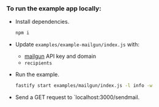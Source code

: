 ### To run the example app locally:

- Install dependencies.

  ```sh
  npm i
  ```

- Update `examples/example-mailgun/index.js` with:
  - [mailgun](https://www.mailgun.com/) API key and domain
  - `recipients`
- Run the example.

  ```sh
  fastify start examples/mailgun/index.js -l info -w
  ```

- Send a GET request to `localhost:3000/sendmail.
